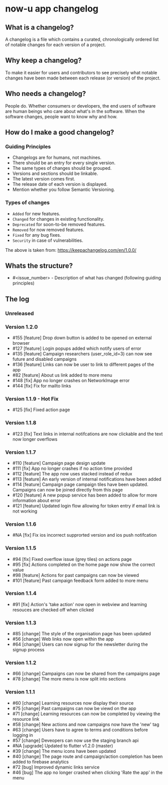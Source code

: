 # now-u app changelog

## What is a changelog?

A changelog is a file which contains a curated, chronologically ordered list of
notable changes for each version of a project.

## Why keep a changelog?

To make it easier for users and contributors to see precisely what notable
changes have been made between each release (or version) of the project.

## Who needs a changelog?

People do. Whether consumers or developers, the end users of software are human
beings who care about what's in the software. When the software changes, people
want to know why and how.

## How do I make a good changelog?

### Guiding Principles

- Changelogs are for humans, not machines.
- There should be an entry for every single version.
- The same types of changes should be grouped.
- Versions and sections should be linkable.
- The latest version comes first.
- The release date of each version is displayed.
- Mention whether you follow Semantic Versioning.

### Types of changes

- `Added` for new features.  
- `Changed` for changes in existing functionality.
- `Deprecated` for soon-to-be removed features.  
- `Removed` for now removed features.  
- `Fixed` for any bug fixes.  
- `Security` in case of vulnerabilities.

The above is taken from: https://keepachangelog.com/en/1.0.0/

## Whats the structure?

- #<issue_number> - Description of what has changed (following guiding
  principles)

## The log

### Unreleased

### Version 1.2.0
- #155 [feature]  Drop down button is added to be opened on external browser
- #127 [feature]  Login popups added which notify users of error 
- #135 [feature]  Campaign researchers (user_role_id=3) can now see future and
  disabled campaigns 
- #136 [feature]  Links can now be user to link to different pages of the app
- #82 [feature]   About us link added to more menu
- #148 [fix]      App no longer crashes on NetworkImage error
- #144 [fix]      Fix for mailto links 

### Version 1.1.9 - Hot Fix

- #125 [fix]      Fixed action page

### Version 1.1.8

- #123 [fix]      Text links in internal notifcations are now clickable and the
  text now longer overflows

### Version 1.1.7

- #110 [feature]  Campaign page design update
- #111 [fix]      App no longer crashes if no action time provided 
- #112 [feature]  The app now uses stacked instead of redux
- #113 [feature]  An early version of internal notifications have been added
- #114 [feature]  Campaign page campaign tiles have been updated. Campaigns can
  now be joined directly from this page
- #120 [feature]  A new popup service has been added to allow for more
  information about error
- #121 [feature]  Updated login flow allowing for token entry if email link is
  not working 

### Version 1.1.6

- #NA [fix]     Fix ios incorrect supprorted version and ios push 
                notifcation

### Version 1.1.5

- #94 [fix]     Fixed overflow issue (grey tiles) on actions page
- #95 [fix]     Actions completed on the home page now show the correct 
  value
- #98 [feature] Actions for past campaigns can now be viewed
- #101 [feature] Past campaign feedback form added to more menu

### Version 1.1.4

- #91 [fix]     Action's 'take action' now open in webview and learning
  resouces are checked off when clicked

### Version 1.1.3

- #85 [change]  The style of the organisation page has been updated
- #56 [change]  Web links now open within the app
- #64 [change]  Users can now signup for the newsletter during the signup
  process

### Version 1.1.2

- #66 [change]  Campaigns can now be shared from the campaigns page
- #78 [change]  The more menu is now split into sections

### Version 1.1.1

- #60 [change]  Learning resources now display their source
- #75 [change]  Past campaigns can now be viewd on the app
- #71 [change]  Learning resources can now be completed by viewing the resource
  link
- #58 [change]  New actions and now campaigns now have the 'new' tag 
- #63 [change]  Users have to agree to terms and conditions before logging in
- #57 [change]  Deveopers can now use the staging branch api
- #NA [upgrade] Updated to flutter v1.2.0 (master)
- #39 [change]  The menu icons have been updated
- #40 [change]  The page route and campaign/action completion has been added to
  firebase analytics
- #72 [bug]     Improved dynamic links service
- #46 [bug]     The app no longer crashed when clicking 'Rate the app' in the
  menu

